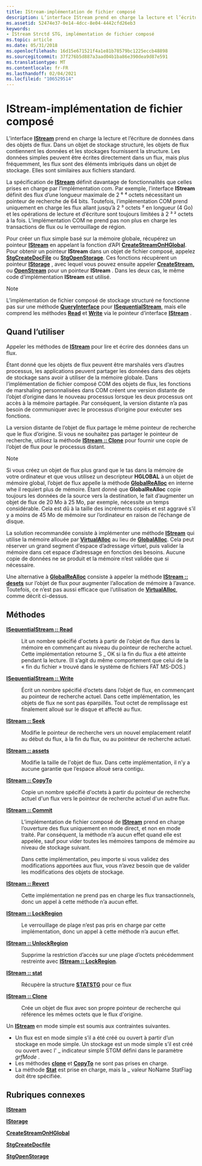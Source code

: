 ```yaml
---
title: IStream-implémentation de fichier composé
description: L’interface IStream prend en charge la lecture et l’écriture de données dans des objets de flux. Dans un objet de stockage structuré, les objets de flux contiennent les données et les stockages fournissent la structure.
ms.assetid: 52474e37-0e14-4dcc-8e04-4442cfd26eb3
keywords:
- IStream Strctd STG, implémentation de fichier composé
ms.topic: article
ms.date: 05/31/2018
ms.openlocfilehash: 16d15e671521f4a1e81b78579bc1225eccb48898
ms.sourcegitcommit: 37f276b5d887a3aad04b1ba86e390dea9d87e591
ms.translationtype: MT
ms.contentlocale: fr-FR
ms.lasthandoff: 02/04/2021
ms.locfileid: "106529514"
---
```

# <a name="istream---compound-file-implementation"></a>IStream-implémentation de fichier composé

L’interface [**IStream**](/windows/desktop/api/Objidl/nn-objidl-istream) prend en charge la lecture et l’écriture de données dans des objets de flux. Dans un objet de stockage structuré, les objets de flux contiennent les données et les stockages fournissent la structure. Les données simples peuvent être écrites directement dans un flux, mais plus fréquemment, les flux sont des éléments imbriqués dans un objet de stockage. Elles sont similaires aux fichiers standard.

La spécification de [**IStream**](/windows/desktop/api/Objidl/nn-objidl-istream) définit davantage de fonctionnalités que celles prises en charge par l’implémentation com. Par exemple, l’interface **IStream** définit des flux d’une longueur maximale de 2 ⁶ ⁴ octets nécessitant un pointeur de recherche de 64 bits. Toutefois, l’implémentation COM prend uniquement en charge les flux allant jusqu’à 2 ³ octets ² en longueur (4 Go) et les opérations de lecture et d’écriture sont toujours limitées à 2 ³ ² octets à la fois. L’implémentation COM ne prend pas non plus en charge les transactions de flux ou le verrouillage de région.

Pour créer un flux simple basé sur la mémoire globale, récupérez un pointeur [**IStream**](/windows/desktop/api/Objidl/nn-objidl-istream) en appelant la fonction d’API [**CreateStreamOnHGlobal**](/windows/desktop/api/combaseapi/nf-combaseapi-createstreamonhglobal). Pour obtenir un pointeur **IStream** dans un objet de fichier composé, appelez [**StgCreateDocFile**](/windows/desktop/api/coml2api/nf-coml2api-stgcreatedocfile) ou [**StgOpenStorage**](/windows/desktop/api/coml2api/nf-coml2api-stgopenstorage). Ces fonctions récupèrent un pointeur [**IStorage**](/windows/desktop/api/Objidl/nn-objidl-istorage) , avec lequel vous pouvez ensuite appeler [**CreateStream,**](/windows/desktop/api/Objidl/nf-objidl-istorage-createstream) ou [**OpenStream**](/windows/desktop/api/Objidl/nf-objidl-istorage-openstream) pour un pointeur **IStream** . Dans les deux cas, le même code d’implémentation **IStream** est utilisé.

> [!Note]  
> L’implémentation de fichier composé de stockage structuré ne fonctionne pas sur une méthode [**QueryInterface**](/windows/win32/api/unknwn/nf-unknwn-iunknown-queryinterface(q)) pour [**ISequentialStream**](/windows/desktop/api/Objidl/nn-objidl-isequentialstream), mais elle comprend les méthodes [**Read**](/windows/desktop/api/Objidl/nf-objidl-isequentialstream-read) et [**Write**](/windows/desktop/api/Objidl/nf-objidl-isequentialstream-write) via le pointeur d’interface [**IStream**](/windows/desktop/api/Objidl/nn-objidl-istream) .

 

## <a name="when-to-use"></a>Quand l’utiliser

Appeler les méthodes de [**IStream**](/windows/desktop/api/Objidl/nn-objidl-istream) pour lire et écrire des données dans un flux.

Étant donné que les objets de flux peuvent être marshalés vers d’autres processus, les applications peuvent partager les données dans des objets de stockage sans avoir à utiliser de la mémoire globale. Dans l’implémentation de fichier composé COM des objets de flux, les fonctions de marshaling personnalisées dans COM créent une version distante de l’objet d’origine dans le nouveau processus lorsque les deux processus ont accès à la mémoire partagée. Par conséquent, la version distante n’a pas besoin de communiquer avec le processus d’origine pour exécuter ses fonctions.

La version distante de l’objet de flux partage le même pointeur de recherche que le flux d’origine. Si vous ne souhaitez pas partager le pointeur de recherche, utilisez la méthode [**IStream :: Clone**](/windows/desktop/api/Objidl/nf-objidl-istream-clone) pour fournir une copie de l’objet de flux pour le processus distant.

> [!Note]
> Si vous créez un objet de flux plus grand que le tas dans la mémoire de votre ordinateur et que vous utilisez un descripteur **HGLOBAL** à un objet de mémoire global, l’objet de flux appelle la méthode [**GlobalReAlloc**](/windows/desktop/api/winbase/nf-winbase-globalrealloc) en interne whe il requiert plus de mémoire. Étant donné que **GlobalReAlloc** copie toujours les données de la source vers la destination, le fait d’augmenter un objet de flux de 20 Mo à 25 Mo, par exemple, nécessite un temps considérable. Cela est dû à la taille des incréments copiés et est aggravé s’il y a moins de 45 Mo de mémoire sur l’ordinateur en raison de l’échange de disque.
>
> La solution recommandée consiste à implémenter une méthode [**IStream**](/windows/desktop/api/Objidl/nn-objidl-istream) qui utilise la mémoire allouée par [**VirtualAlloc**](/windows/desktop/api/memoryapi/nf-memoryapi-virtualalloc) au lieu de [**GlobalAlloc**](/windows/desktop/api/winbase/nf-winbase-globalalloc). Cela peut réserver un grand segment d’espace d’adressage virtuel, puis valider la mémoire dans cet espace d’adressage en fonction des besoins. Aucune copie de données ne se produit et la mémoire n’est validée que si nécessaire.
>
> Une alternative à [**GlobalReAlloc**](/windows/desktop/api/winbase/nf-winbase-globalrealloc) consiste à appeler la méthode [**IStream :: desets**](/windows/desktop/api/Objidl/nf-objidl-istream-setsize) sur l’objet de flux pour augmenter l’allocation de mémoire à l’avance. Toutefois, ce n’est pas aussi efficace que l’utilisation de [**VirtualAlloc**](/windows/desktop/api/memoryapi/nf-memoryapi-virtualalloc), comme décrit ci-dessus.

 

## <a name="methods"></a>Méthodes

<dl> <dt>

<span id="ISequentialStream__Read"></span><span id="isequentialstream__read"></span><span id="ISEQUENTIALSTREAM__READ"></span>[**ISequentialStream :: Read**](/windows/desktop/api/Objidl/nf-objidl-isequentialstream-read)
</dt> <dd>

Lit un nombre spécifié d'octets à partir de l'objet de flux dans la mémoire en commençant au niveau du pointeur de recherche actuel. Cette implémentation retourne S \_ OK si la fin du flux a été atteinte pendant la lecture. (Il s’agit du même comportement que celui de la « fin du fichier » trouvé dans le système de fichiers FAT MS-DOS.)

</dd> <dt>

<span id="ISequentialStream__Write"></span><span id="isequentialstream__write"></span><span id="ISEQUENTIALSTREAM__WRITE"></span>[**ISequentialStream :: Write**](/windows/desktop/api/Objidl/nf-objidl-isequentialstream-write)
</dt> <dd>

Écrit un nombre spécifié d’octets dans l’objet de flux, en commençant au pointeur de recherche actuel. Dans cette implémentation, les objets de flux ne sont pas éparpillés. Tout octet de remplissage est finalement alloué sur le disque et affecté au flux.

</dd> <dt>

<span id="IStream__Seek"></span><span id="istream__seek"></span><span id="ISTREAM__SEEK"></span>[**IStream :: Seek**](/windows/desktop/api/Objidl/nf-objidl-istream-seek)
</dt> <dd>

Modifie le pointeur de recherche vers un nouvel emplacement relatif au début du flux, à la fin du flux, ou au pointeur de recherche actuel.

</dd> <dt>

<span id="IStream__SetSize"></span><span id="istream__setsize"></span><span id="ISTREAM__SETSIZE"></span>[**IStream :: assets**](/windows/desktop/api/Objidl/nf-objidl-istream-setsize)
</dt> <dd>

Modifie la taille de l'objet de flux. Dans cette implémentation, il n’y a aucune garantie que l’espace alloué sera contigu.

</dd> <dt>

<span id="IStream__CopyTo"></span><span id="istream__copyto"></span><span id="ISTREAM__COPYTO"></span>[**IStream :: CopyTo**](/windows/desktop/api/Objidl/nf-objidl-istream-copyto)
</dt> <dd>

Copie un nombre spécifié d'octets à partir du pointeur de recherche actuel d'un flux vers le pointeur de recherche actuel d'un autre flux.

</dd> <dt>

<span id="IStream__Commit"></span><span id="istream__commit"></span><span id="ISTREAM__COMMIT"></span>[**IStream :: Commit**](/windows/desktop/api/Objidl/nf-objidl-istream-commit)
</dt> <dd>

L’implémentation de fichier composé de [**IStream**](/windows/desktop/api/Objidl/nn-objidl-istream) prend en charge l’ouverture des flux uniquement en mode direct, et non en mode traité. Par conséquent, la méthode n’a aucun effet quand elle est appelée, sauf pour vider toutes les mémoires tampons de mémoire au niveau de stockage suivant.

Dans cette implémentation, peu importe si vous validez des modifications apportées aux flux, vous n’avez besoin que de valider les modifications des objets de stockage.

</dd> <dt>

<span id="IStream__Revert"></span><span id="istream__revert"></span><span id="ISTREAM__REVERT"></span>[**IStream :: Revert**](/windows/desktop/api/Objidl/nf-objidl-istream-revert)
</dt> <dd>

Cette implémentation ne prend pas en charge les flux transactionnels, donc un appel à cette méthode n’a aucun effet.

</dd> <dt>

<span id="IStream__LockRegion"></span><span id="istream__lockregion"></span><span id="ISTREAM__LOCKREGION"></span>[**IStream :: LockRegion**](/windows/desktop/api/Objidl/nf-objidl-istream-lockregion)
</dt> <dd>

Le verrouillage de plage n’est pas pris en charge par cette implémentation, donc un appel à cette méthode n’a aucun effet.

</dd> <dt>

<span id="IStream__UnlockRegion"></span><span id="istream__unlockregion"></span><span id="ISTREAM__UNLOCKREGION"></span>[**IStream :: UnlockRegion**](/windows/desktop/api/Objidl/nf-objidl-istream-unlockregion)
</dt> <dd>

Supprime la restriction d’accès sur une plage d’octets précédemment restreinte avec [**IStream :: LockRegion**](/windows/desktop/api/Objidl/nf-objidl-istream-lockregion).

</dd> <dt>

<span id="IStream__Stat"></span><span id="istream__stat"></span><span id="ISTREAM__STAT"></span>[**IStream :: stat**](/windows/desktop/api/Objidl/nf-objidl-istream-stat)
</dt> <dd>

Récupère la structure [**STATSTG**](/windows/win32/api/objidl/ns-objidl-statstg) pour ce flux

</dd> <dt>

<span id="IStream__Clone"></span><span id="istream__clone"></span><span id="ISTREAM__CLONE"></span>[**IStream :: Clone**](/windows/desktop/api/Objidl/nf-objidl-istream-clone)
</dt> <dd>

Crée un objet de flux avec son propre pointeur de recherche qui référence les mêmes octets que le flux d'origine.

</dd> </dl>

Un [**IStream**](/windows/desktop/api/Objidl/nn-objidl-istream) en mode simple est soumis aux contraintes suivantes.

-   Un flux est en mode simple s’il a été créé ou ouvert à partir d’un stockage en mode simple. Un stockage est un mode simple s’il est créé ou ouvert avec l' \_ indicateur simple STGM défini dans le paramètre *grfMode* .
-   Les méthodes [**clone**](/windows/desktop/api/Objidl/nf-objidl-istream-clone) et [**CopyTo**](/windows/desktop/api/Objidl/nf-objidl-istream-copyto) ne sont pas prises en charge.
-   La méthode [**Stat**](/windows/desktop/api/Objidl/nf-objidl-istream-stat) est prise en charge, mais la \_ valeur NoName StatFlag doit être spécifiée.

## <a name="related-topics"></a>Rubriques connexes

<dl> <dt>

[**IStream**](/windows/desktop/api/Objidl/nn-objidl-istream)
</dt> <dt>

[**IStorage**](/windows/desktop/api/Objidl/nn-objidl-istorage)
</dt> <dt>

[**CreateStreamOnHGlobal**](/windows/desktop/api/combaseapi/nf-combaseapi-createstreamonhglobal)
</dt> <dt>

[**StgCreateDocfile**](/windows/desktop/api/coml2api/nf-coml2api-stgcreatedocfile)
</dt> <dt>

[**StgOpenStorage**](/windows/desktop/api/coml2api/nf-coml2api-stgopenstorage)
</dt> </dl>

 

 